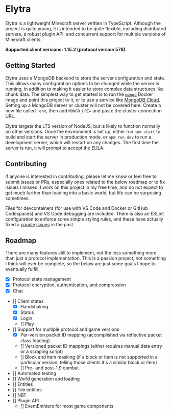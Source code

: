 # Elytra

Elytra is a lightweight Minecraft server written in TypeScript. Although the project is quite young, it is intended to be quite flexible, including distributed servers, a robust plugin API, and concurrent support for multiple versions of Minecraft clients.

**Supported client versions: 1.15.2 (protocol version 578)**.

## Getting Started

Elytra uses a MongoDB backend to store the server configuration and state. This allows many configuration options to be changed while the server is running, in addition to making it easier to store complex data structures like chunk data. The simplest way to get started is to run the [`mongo`](https://hub.docker.com/_/mongo) Docker image and point this project to it, or to use a service like [MongoDB Cloud](https://www.mongodb.com/cloud). Setting up a MongoDB server or cluster will not be covered here. Create a new file called `.env`, then add `MONGO_URI=` and paste the cluster connection URL.

Elytra targets the LTS version of NodeJS, but is likely to function normally on other versions. Once the environment is set up, either run `npm start` to build and start the server in production mode, or `npm run dev` to run a development server, which will restart on any changes. The first time the server is run, it will prompt to accept the EULA.

## Contributing

If anyone is interested in contributing, please let me know or feel free to submit issues or PRs, especially ones related to the below roadmap or to fix issues I missed. I work on this project in my free time, and do not expect to get much farther than loading into a basic world, but life can be surprising sometimes.

Files for devcontainers (for use with VS Code and Docker or GitHub Codespaces) and VS Code debugging are included. There is also an ESLint configuration to enforce some simple styling rules, and these have actually fixed a [couple](https://github.com/dannytech/Elytra/commit/beb2b61ede11f690483fb0c95578e7ed9f5b1bee) [issues](https://github.com/dannytech/Elytra/commit/fa26c72ad69710c189af1c542c0a301697cd83d3#diff-c1e0d9ec51f0aca5701443f8426832cd9aeac7dca5354a2a7483e587af85631cL109) in the past.

## Roadmap

There are many features still to implement, not the less something more than just a protocol implementation. This is a passion project, not something I think will ever be complete, so the below are just some goals I hope to eventually fulfill.

- [X] Protocol state management
- [X] Protocol encryption, authentication, and compression
- [X] Chat
- [] Client states
    - [X] Handshaking
    - [X] Status
    - [X] Login
    - [] Play
- [] Support for multiple protocol and game versions
    - [X] Per-version packet ID mapping (accomplished via reflective packet class loading)
    - [] Versioned packet ID mappings (either requires manual data entry or a scraping script)
    - [] Block and item masking (if a block or item is not supported in a particular version, telling those clients it's a similar block or item)
    - [] Pre- and post-1.9 combat
- [] Automated testing
- [] World generation and loading
- [] Entities
- [] Tile entities
- [] NBT
- [] Plugin API
    - [] EventEmitters for most game components
